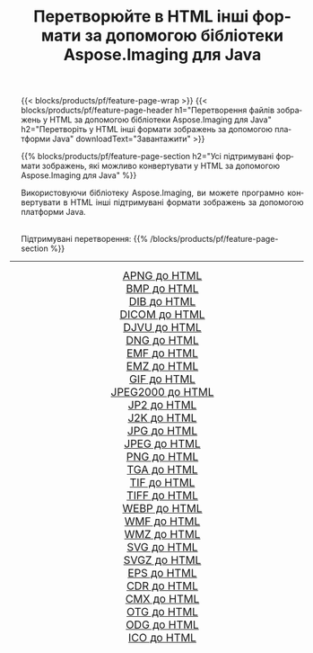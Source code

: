 ﻿---
title: Перетворюйте в HTML інші формати за допомогою бібліотеки Aspose.Imaging для Java 
weight: 3920
url: /uk/java/conversion/to/html/ 
lang: uk
langdirlevel: 2
locales: zh-hans,ja,it,ru,de,es,fr,nl,id,lt,pl,pt,vi,tr,ko,zh-hant,ar,hi,th,sv,cs,uk,he
description: За допомогою Aspose.Imaging ви можете конвертувати в HTML інші формати за допомогою Java
---

{{< blocks/products/pf/feature-page-wrap >}}
{{< blocks/products/pf/feature-page-header h1="Перетворення файлів зображень у HTML за допомогою бібліотеки Aspose.Imaging для Java" h2="Перетворіть у HTML інші формати зображень за допомогою платформи Java" downloadText="Завантажити" >}}


{{% blocks/products/pf/feature-page-section  h2="Усі підтримувані формати зображень, якi можливо конвертувати у HTML за допомогою Aspose.Imaging для Java" %}}
<p align=justify>Використовуючи бібліотеку Aspose.Imaging, ви можете програмно конвертувати в HTML інші підтримувані формати зображень за допомогою платформи Java.</p>
<br/>
Підтримувані перетворення:
{{% /blocks/products/pf/feature-page-section %}}
<div class="container-fluid productfamilypage bg-gray">
    <div class="convertypes bg-gray agp-content section">
        <div class="container">
		<hr style="margin-left:-20px;"/>
		<div class="row other-converters" style="gap: 10px;font-size: 19px;text-align:center;">
		    <div class='col-md-2 other-converter remove-lp remove-rp'><a href="/imaging/uk/java/conversion/apng-to-html/" style="padding:15px;">APNG до HTML</a></div>
<div class='col-md-2 other-converter remove-lp remove-rp'><a href="/imaging/uk/java/conversion/bmp-to-html/" style="padding:15px;">BMP до HTML</a></div>
<div class='col-md-2 other-converter remove-lp remove-rp'><a href="/imaging/uk/java/conversion/dib-to-html/" style="padding:15px;">DIB до HTML</a></div>
<div class='col-md-2 other-converter remove-lp remove-rp'><a href="/imaging/uk/java/conversion/dicom-to-html/" style="padding:15px;">DICOM до HTML</a></div>
<div class='col-md-2 other-converter remove-lp remove-rp'><a href="/imaging/uk/java/conversion/djvu-to-html/" style="padding:15px;">DJVU до HTML</a></div>
<div class='col-md-2 other-converter remove-lp remove-rp'><a href="/imaging/uk/java/conversion/dng-to-html/" style="padding:15px;">DNG до HTML</a></div>
<div class='col-md-2 other-converter remove-lp remove-rp'><a href="/imaging/uk/java/conversion/emf-to-html/" style="padding:15px;">EMF до HTML</a></div>
<div class='col-md-2 other-converter remove-lp remove-rp'><a href="/imaging/uk/java/conversion/emz-to-html/" style="padding:15px;">EMZ до HTML</a></div>
<div class='col-md-2 other-converter remove-lp remove-rp'><a href="/imaging/uk/java/conversion/gif-to-html/" style="padding:15px;">GIF до HTML</a></div>
<div class='col-md-2 other-converter remove-lp remove-rp'><a href="/imaging/uk/java/conversion/jpeg2000-to-html/" style="padding:15px;">JPEG2000 до HTML</a></div>
<div class='col-md-2 other-converter remove-lp remove-rp'><a href="/imaging/uk/java/conversion/jp2-to-html/" style="padding:15px;">JP2 до HTML</a></div>
<div class='col-md-2 other-converter remove-lp remove-rp'><a href="/imaging/uk/java/conversion/j2k-to-html/" style="padding:15px;">J2K до HTML</a></div>
<div class='col-md-2 other-converter remove-lp remove-rp'><a href="/imaging/uk/java/conversion/jpg-to-html/" style="padding:15px;">JPG до HTML</a></div>
<div class='col-md-2 other-converter remove-lp remove-rp'><a href="/imaging/uk/java/conversion/jpeg-to-html/" style="padding:15px;">JPEG до HTML</a></div>
<div class='col-md-2 other-converter remove-lp remove-rp'><a href="/imaging/uk/java/conversion/png-to-html/" style="padding:15px;">PNG до HTML</a></div>
<div class='col-md-2 other-converter remove-lp remove-rp'><a href="/imaging/uk/java/conversion/tga-to-html/" style="padding:15px;">TGA до HTML</a></div>
<div class='col-md-2 other-converter remove-lp remove-rp'><a href="/imaging/uk/java/conversion/tif-to-html/" style="padding:15px;">TIF до HTML</a></div>
<div class='col-md-2 other-converter remove-lp remove-rp'><a href="/imaging/uk/java/conversion/tiff-to-html/" style="padding:15px;">TIFF до HTML</a></div>
<div class='col-md-2 other-converter remove-lp remove-rp'><a href="/imaging/uk/java/conversion/webp-to-html/" style="padding:15px;">WEBP до HTML</a></div>
<div class='col-md-2 other-converter remove-lp remove-rp'><a href="/imaging/uk/java/conversion/wmf-to-html/" style="padding:15px;">WMF до HTML</a></div>
<div class='col-md-2 other-converter remove-lp remove-rp'><a href="/imaging/uk/java/conversion/wmz-to-html/" style="padding:15px;">WMZ до HTML</a></div>
<div class='col-md-2 other-converter remove-lp remove-rp'><a href="/imaging/uk/java/conversion/svg-to-html/" style="padding:15px;">SVG до HTML</a></div>
<div class='col-md-2 other-converter remove-lp remove-rp'><a href="/imaging/uk/java/conversion/svgz-to-html/" style="padding:15px;">SVGZ до HTML</a></div>
<div class='col-md-2 other-converter remove-lp remove-rp'><a href="/imaging/uk/java/conversion/eps-to-html/" style="padding:15px;">EPS до HTML</a></div>
<div class='col-md-2 other-converter remove-lp remove-rp'><a href="/imaging/uk/java/conversion/cdr-to-html/" style="padding:15px;">CDR до HTML</a></div>
<div class='col-md-2 other-converter remove-lp remove-rp'><a href="/imaging/uk/java/conversion/cmx-to-html/" style="padding:15px;">CMX до HTML</a></div>
<div class='col-md-2 other-converter remove-lp remove-rp'><a href="/imaging/uk/java/conversion/otg-to-html/" style="padding:15px;">OTG до HTML</a></div>
<div class='col-md-2 other-converter remove-lp remove-rp'><a href="/imaging/uk/java/conversion/odg-to-html/" style="padding:15px;">ODG до HTML</a></div>
<div class='col-md-2 other-converter remove-lp remove-rp'><a href="/imaging/uk/java/conversion/ico-to-html/" style="padding:15px;">ICO до HTML</a></div>
                </div>
        </div>
    </div>
</div>
<br/>

